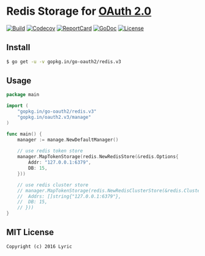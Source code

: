 # Redis Storage for [OAuth 2.0](https://github.com/go-oauth2/oauth2)

[![Build][Build-Status-Image]][Build-Status-Url] [![Codecov][codecov-image]][codecov-url] [![ReportCard][reportcard-image]][reportcard-url] [![GoDoc][godoc-image]][godoc-url] [![License][license-image]][license-url]

## Install

``` bash
$ go get -u -v gopkg.in/go-oauth2/redis.v3
```

## Usage

``` go
package main

import (
	"gopkg.in/go-oauth2/redis.v3"
	"gopkg.in/oauth2.v3/manage"
)

func main() {
	manager := manage.NewDefaultManager()
	
	// use redis token store
	manager.MapTokenStorage(redis.NewRedisStore(&redis.Options{
		Addr: "127.0.0.1:6379",
		DB: 15,
	}))

	// use redis cluster store
	// manager.MapTokenStorage(redis.NewRedisClusterStore(&redis.ClusterOptions{
	// 	Addrs: []string{"127.0.0.1:6379"},
	// 	DB: 15,
	// }))
}
```

## MIT License

```
Copyright (c) 2016 Lyric
```

[Build-Status-Url]: https://travis-ci.org/go-oauth2/redis
[Build-Status-Image]: https://travis-ci.org/go-oauth2/redis.svg?branch=master
[codecov-url]: https://codecov.io/gh/go-oauth2/redis
[codecov-image]: https://codecov.io/gh/go-oauth2/redis/branch/master/graph/badge.svg
[reportcard-url]: https://goreportcard.com/report/gopkg.in/go-oauth2/redis.v3
[reportcard-image]: https://goreportcard.com/badge/gopkg.in/go-oauth2/redis.v3
[godoc-url]: https://godoc.org/gopkg.in/go-oauth2/redis.v3
[godoc-image]: https://godoc.org/gopkg.in/go-oauth2/redis.v3?status.svg
[license-url]: http://opensource.org/licenses/MIT
[license-image]: https://img.shields.io/npm/l/express.svg